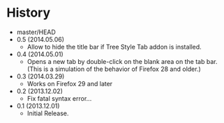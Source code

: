 # History

 - master/HEAD
 - 0.5 (2014.05.06)
   * Allow to hide the title bar if Tree Style Tab addon is installed.
 - 0.4 (2014.05.01)
   * Opens a new tab by double-click on the blank area on the tab bar. (This is a simulation of the behavior of Firefox 28 and older.)
 - 0.3 (2014.03.29)
   * Works on Firefox 29 and later
 - 0.2 (2013.12.02)
   * Fix fatal syntax error...
 - 0.1 (2013.12.01)
   * Initial Release.
